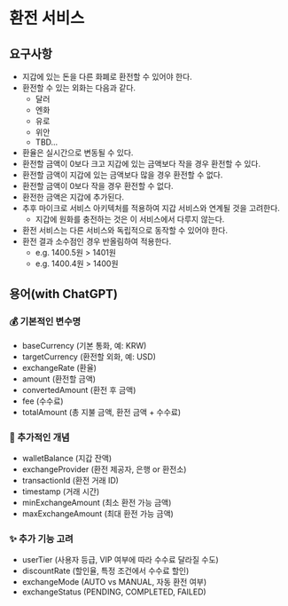 # 환전 서비스

## 요구사항

- 지갑에 있는 돈을 다른 화폐로 환전할 수 있어야 한다.
- 환전할 수 있는 외화는 다음과 같다.
  - 달러
  - 엔화
  - 유로
  - 위안
  - TBD...
- 환율은 실시간으로 변동될 수 있다.
- 환전할 금액이 0보다 크고 지갑에 있는 금액보다 작을 경우 환전할 수 있다.
- 환전할 금액이 지갑에 있는 금액보다 많을 경우 환전할 수 없다.
- 환전할 금액이 0보다 작을 경우 환전할 수 없다.
- 환전한 금액은 지갑에 추가된다.
- 추후 마이크로 서비스 아키텍처를 적용하여 지갑 서비스와 연계될 것을 고려한다.
  - 지갑에 원화를 충전하는 것은 이 서비스에서 다루지 않는다.
- 환전 서비스는 다른 서비스와 독립적으로 동작할 수 있어야 한다.
- 환전 결과 소수점인 경우 반올림하여 적용한다.
  - e.g. 1400.5원 > 1401원
  - e.g. 1400.4원 > 1400원

## 용어(with ChatGPT)

### 💰 기본적인 변수명
- baseCurrency (기본 통화, 예: KRW)
- targetCurrency (환전할 외화, 예: USD)
- exchangeRate (환율)
- amount (환전할 금액)
- convertedAmount (환전 후 금액)
- fee (수수료)
- totalAmount (총 지불 금액, 환전 금액 + 수수료)

### 🏦 추가적인 개념
- walletBalance (지갑 잔액)
- exchangeProvider (환전 제공자, 은행 or 환전소)
- transactionId (환전 거래 ID)
- timestamp (거래 시간)
- minExchangeAmount (최소 환전 가능 금액)
- maxExchangeAmount (최대 환전 가능 금액)

### ✨ 추가 기능 고려
- userTier (사용자 등급, VIP 여부에 따라 수수료 달라질 수도)
- discountRate (할인율, 특정 조건에서 수수료 할인)
- exchangeMode (AUTO vs MANUAL, 자동 환전 여부)
- exchangeStatus (PENDING, COMPLETED, FAILED)
